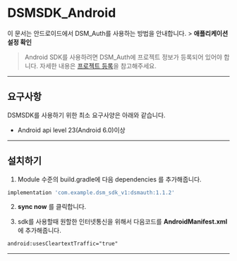 # DSMSDK_Android
이 문서는 안드로이드에서 DSM_Auth를 사용하는 방법을 안내합니다. > 
**애플리케이션 설정 확인**
>
> Android SDK를 사용하려면 DSM_Auth에 프로젝트 정보가 등록되어 있어야 합니다. 자세한 내용은 [프로젝트 등록]()을 참고해주세요.


---


## 요구사항

DSMSDK를 사용하기 위한 최소 요구사양은 아래와 같습니다.

* Android api level 23(Android 6.0)이상

---
## 설치하기
1. Module 수준의 build.gradle에 다음 dependencies 를 추가해줍니다.
```gradle
implementation 'com.example.dsm_sdk_v1:dsmauth:1.1.2'
```
2. __sync now__ 를 클릭합니다.

3. sdk를 사용할때 원할한 인터넷통신을 위해서 다음코드를 __AndroidManifest.xml__ 에 추가해줍니다.
```xml
android:usesCleartextTraffic="true"
```
---
##